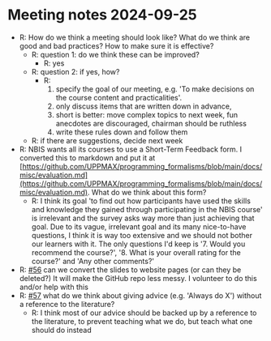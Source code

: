 # Meeting notes 2024-09-25

- R: How do we think a meeting should look like?
  What do we think are good and bad practices?
  How to make sure it is effective?
  - R: question 1: do we think these can be improved?
    - R: yes
  - R: question 2: if yes, how?
    - R:
      1. specify the goal of our meeting, e.g. 'To make decisions
      on the course content and practicalities'. 
      2. only discuss items that are written down in advance,
      3.    short is better: move complex topics to next week, fun anecdotes
      are discouraged, chairman should be ruthless
      4. write these rules down and follow them
  - R: if there are suggestions, decide next week
- R: NBIS wants all its courses to use a Short-Term Feedback form.
  I converted this to markdown and put it at
  [https://github.com/UPPMAX/programming_formalisms/blob/main/docs/misc/evaluation.md](https://github.com/UPPMAX/programming_formalisms/blob/main/docs/misc/evaluation.md).
  What do we think about this form?
  - R: I think its goal 'to find out how participants have used the skills and
    knowledge they gained through participating in the NBIS course' is
    irrelevant and the survey asks way more than just achieving that goal.
    Due to its vague, irrelevant goal and its many nice-to-have questions,
    I think it is way too extensive and we should not bother our learners with
    it. The only questions I'd keep is '7. Would you recommend the course?',
    '8. What is your overall rating for the course?' and 'Any other comments?'
- R: [#56](https://github.com/UPPMAX/programming_formalisms/issues/56)
  can we convert the slides to website pages (or can they be deleted?)
  It will make the GitHub repo less messy.
  I volunteer to do this and/or help with this
- R: [#57](https://github.com/UPPMAX/programming_formalisms/issues/57)
  what do we think about giving advice (e.g. 'Always do X') without
  a reference to the literature?
  - R: I think most of our advice should be backed up by a reference to
    the literature, to prevent teaching what we do, but teach what one
    should do instead

